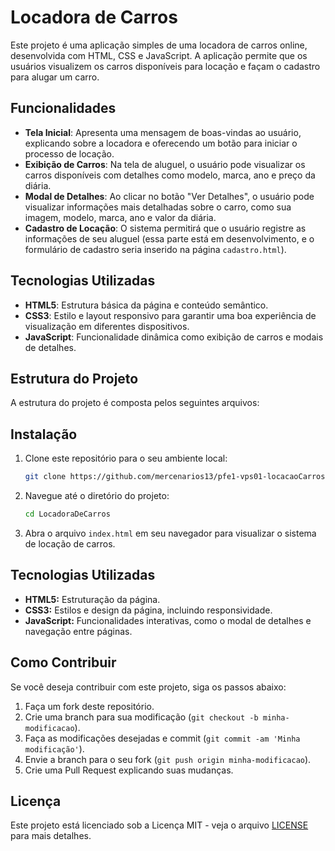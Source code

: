 # Locadora de Carros

Este projeto é uma aplicação simples de uma locadora de carros online, desenvolvida com HTML, CSS e JavaScript. A aplicação permite que os usuários visualizem os carros disponíveis para locação e façam o cadastro para alugar um carro.

## Funcionalidades

- **Tela Inicial**: Apresenta uma mensagem de boas-vindas ao usuário, explicando sobre a locadora e oferecendo um botão para iniciar o processo de locação.
- **Exibição de Carros**: Na tela de aluguel, o usuário pode visualizar os carros disponíveis com detalhes como modelo, marca, ano e preço da diária.
- **Modal de Detalhes**: Ao clicar no botão "Ver Detalhes", o usuário pode visualizar informações mais detalhadas sobre o carro, como sua imagem, modelo, marca, ano e valor da diária.
- **Cadastro de Locação**: O sistema permitirá que o usuário registre as informações de seu aluguel (essa parte está em desenvolvimento, e o formulário de cadastro seria inserido na página `cadastro.html`).

## Tecnologias Utilizadas

- **HTML5**: Estrutura básica da página e conteúdo semântico.
- **CSS3**: Estilo e layout responsivo para garantir uma boa experiência de visualização em diferentes dispositivos.
- **JavaScript**: Funcionalidade dinâmica como exibição de carros e modais de detalhes.

## Estrutura do Projeto

A estrutura do projeto é composta pelos seguintes arquivos:


## Instalação

1. Clone este repositório para o seu ambiente local:

    ```bash
    git clone https://github.com/mercenarios13/pfe1-vps01-locacaoCarros-2025.git
    ```

2. Navegue até o diretório do projeto:

    ```bash
    cd LocadoraDeCarros
    ```

3. Abra o arquivo `index.html` em seu navegador para visualizar o sistema de locação de carros.

## Tecnologias Utilizadas

- **HTML5:** Estruturação da página.
- **CSS3:** Estilos e design da página, incluindo responsividade.
- **JavaScript:** Funcionalidades interativas, como o modal de detalhes e navegação entre páginas.

## Como Contribuir

Se você deseja contribuir com este projeto, siga os passos abaixo:

1. Faça um fork deste repositório.
2. Crie uma branch para sua modificação (`git checkout -b minha-modificacao`).
3. Faça as modificações desejadas e commit (`git commit -am 'Minha modificação'`).
4. Envie a branch para o seu fork (`git push origin minha-modificacao`).
5. Crie uma Pull Request explicando suas mudanças.

## Licença

Este projeto está licenciado sob a Licença MIT - veja o arquivo [LICENSE](LICENSE) para mais detalhes.
